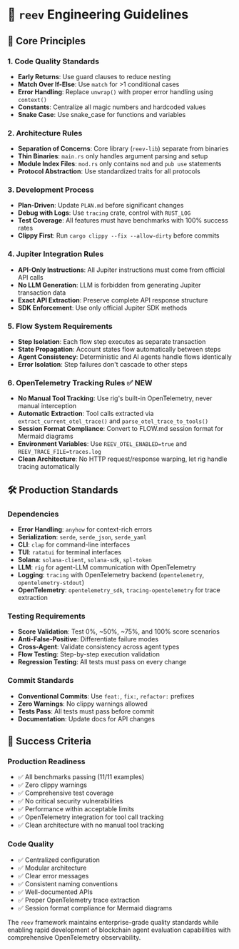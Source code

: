 # 🪸 `reev` Engineering Guidelines

## 🎯 Core Principles

### 1. Code Quality Standards
- **Early Returns**: Use guard clauses to reduce nesting
- **Match Over If-Else**: Use `match` for >1 conditional cases
- **Error Handling**: Replace `unwrap()` with proper error handling using `context()`
- **Constants**: Centralize all magic numbers and hardcoded values
- **Snake Case**: Use snake_case for functions and variables

### 2. Architecture Rules
- **Separation of Concerns**: Core library (`reev-lib`) separate from binaries
- **Thin Binaries**: `main.rs` only handles argument parsing and setup
- **Module Index Files**: `mod.rs` only contains `mod` and `pub use` statements
- **Protocol Abstraction**: Use standardized traits for all protocols

### 3. Development Process
- **Plan-Driven**: Update `PLAN.md` before significant changes
- **Debug with Logs**: Use `tracing` crate, control with `RUST_LOG`
- **Test Coverage**: All features must have benchmarks with 100% success rates
- **Clippy First**: Run `cargo clippy --fix --allow-dirty` before commits

### 4. Jupiter Integration Rules
- **API-Only Instructions**: All Jupiter instructions must come from official API calls
- **No LLM Generation**: LLM is forbidden from generating Jupiter transaction data
- **Exact API Extraction**: Preserve complete API response structure
- **SDK Enforcement**: Use only official Jupiter SDK methods

### 5. Flow System Requirements
- **Step Isolation**: Each flow step executes as separate transaction
- **State Propagation**: Account states flow automatically between steps
- **Agent Consistency**: Deterministic and AI agents handle flows identically
- **Error Isolation**: Step failures don't cascade to other steps

### 6. OpenTelemetry Tracking Rules ✅ NEW
- **No Manual Tool Tracking**: Use rig's built-in OpenTelemetry, never manual interception
- **Automatic Extraction**: Tool calls extracted via `extract_current_otel_trace()` and `parse_otel_trace_to_tools()`
- **Session Format Compliance**: Convert to FLOW.md session format for Mermaid diagrams
- **Environment Variables**: Use `REEV_OTEL_ENABLED=true` and `REEV_TRACE_FILE=traces.log`
- **Clean Architecture**: No HTTP request/response warping, let rig handle tracing automatically

## 🛠️ Production Standards

### Dependencies
- **Error Handling**: `anyhow` for context-rich errors
- **Serialization**: `serde`, `serde_json`, `serde_yaml`
- **CLI**: `clap` for command-line interfaces
- **TUI**: `ratatui` for terminal interfaces
- **Solana**: `solana-client`, `solana-sdk`, `spl-token`
- **LLM**: `rig` for agent-LLM communication with OpenTelemetry
- **Logging**: `tracing` with OpenTelemetry backend (`opentelemetry`, `opentelemetry-stdout`)
- **OpenTelemetry**: `opentelemetry_sdk`, `tracing-opentelemetry` for trace extraction

### Testing Requirements
- **Score Validation**: Test 0%, ~50%, ~75%, and 100% score scenarios
- **Anti-False-Positive**: Differentiate failure modes
- **Cross-Agent**: Validate consistency across agent types
- **Flow Testing**: Step-by-step execution validation
- **Regression Testing**: All tests must pass on every change

### Commit Standards
- **Conventional Commits**: Use `feat:`, `fix:`, `refactor:` prefixes
- **Zero Warnings**: No clippy warnings allowed
- **Tests Pass**: All tests must pass before commit
- **Documentation**: Update docs for API changes

## 🎯 Success Criteria

### Production Readiness
- ✅ All benchmarks passing (11/11 examples)
- ✅ Zero clippy warnings
- ✅ Comprehensive test coverage
- ✅ No critical security vulnerabilities
- ✅ Performance within acceptable limits
- ✅ OpenTelemetry integration for tool call tracking
- ✅ Clean architecture with no manual tool tracking

### Code Quality
- ✅ Centralized configuration
- ✅ Modular architecture
- ✅ Clear error messages
- ✅ Consistent naming conventions
- ✅ Well-documented APIs
- ✅ Proper OpenTelemetry trace extraction
- ✅ Session format compliance for Mermaid diagrams

The `reev` framework maintains enterprise-grade quality standards while enabling rapid development of blockchain agent evaluation capabilities with comprehensive OpenTelemetry observability.